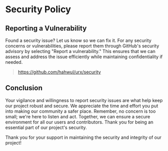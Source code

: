 # Security Policy

## Reporting a Vulnerability

Found a security issue? Let us know so we can fix it. For any security concerns or vulnerabilities, please report them through GitHub's security advisory by selecting "Report a vulnerability." 
This ensures that we can assess and address the issue efficiently while maintaining confidentiality if needed.

> https://github.com/hahwul/urx/security

## Conclusion
Your vigilance and willingness to report security issues are what help keep our project robust and secure. We appreciate the time and effort you put into making our community a safer place. Remember, no concern is too small; we're here to listen and act. Together, we can ensure a secure environment for all our users and contributors. Thank you for being an essential part of our project's security.

Thank you for your support in maintaining the security and integrity of our project!
